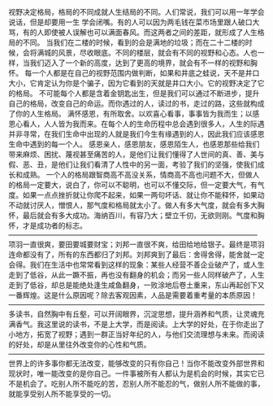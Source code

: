  视野决定格局，格局的不同成就人生结局的不同。人们常说，我们可以用一年学会说话，但是却要用一生 学会闭嘴。有的人可以因为两毛钱在菜市场里跟人破口大骂，有的人即使被人误解也可以满面春风。而这两者之间的差距，就形成了人生格局的不同。
        当我们在二楼的时候，看到的会是满地的垃圾；而在二十二楼的时候，会将满城的风景，尽收眼底。不同的楼层，就会有不同的视野和心态。人也一样，当我们迈入了一个新的高度，达到了更高的境界，就会有不一样的视野和胸怀。
        每一个人都是在自己的视野范围内做判断，如果和井底之蛙说，天不是井口大小，它肯定认为你是个骗子，因为它看到的天就是井口大小。它的视野决定了它的格局。
       不可能每个人都是含着金钥匙出生，但是我们可以通过不断进步，提升自己的格局，改变自己的命运。而你遇过的人，读过的书，走过的路，这些就构成了你的人生格局。
        满怀感恩，有所取舍。以欢喜心看事，事事皆为我而生；以感恩心看人，人人皆为我而来。在每个人的生命历程中总会遇到很多人，人生的际遇并非寻常，在我们生命中出现的人就是我们今生有缘遇到的人，因此我们应该感恩生命中遇到的每一个人。 感恩亲人，感恩朋友，感恩陌生人，也感恩那些给我们带来麻烦、困扰、蔑视甚至痛苦的人，是他们让我们懂得了人世间的真、善、美与假、恶、丑，是他们让我们看清了人性中的另一面，考验了我们的坚强，使我们成长和成熟。
         一个人的格局跟智商高不高没关系，情商高不高也问题不大，但做人的格局一定要大，说白了，你可以不聪明，也可以不懂交际，但一定要大气，有气度。如果一点点挫折就让你爬不起来，如果一两句坏话、就让你不能释怀，如果动不动就讨厌人，憎恨人，那气度和格局就太小了。做人有多大气度，就会有多大胸怀，最后就会有多大成功。海纳百川，有容乃大；壁立千仞，无欲则刚。气度和胸怀，才是成功者的标志。———————————————————————————————————              项羽一直很爽，要田要城要财宝；刘邦一直很不爽，给田给地给银子。最终是项羽连命都没有了，所有的东西都归了刘邦。刘邦爽到了最后：舍得舍得，能舍就一定会得。我们在生活中也常常看到这样的现象：某些人经营不善企业破产了，或人生走到了低谷，从此一蹶不振，再也没有翻身的机会；而另一些人同样破产了，人生走到了低谷，却总是能绝处逢生咸鱼翻身，一败涂地后卷土重来，东山再起创下又一番辉煌。这是什么原因呢？除去客观因素，人品是需要着重考量的本质原因！————————————————————————————————————            多读书，自然胸中有丘壑，可以开阔眼界，沉淀思想，提升涵养和气质，让灵魂充满香气。我这里说的读书，不是上大学，而是阅读。上大学的好处，在于你走出了小地方，拓宽了视野；遇到一群正当好年纪的人，与他们交流理想与未来。而阅读的好处，却是从里往外改变你的心性和气质。————————————————————————————————————             世界上的许多事你都无法改变，能够改变的只有你自己！当你不能改变外部世界和现状时，唯一能改变的是你自己。一件事被所有人都认为是机会的时候，其实它已不是机会了。吃别人所不能吃的苦，忍别人所不能忍的气，做别人所不能做的事，就能享受别人所不能享受的一切。
